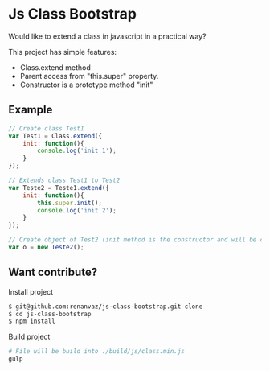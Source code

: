 # Js Class Bootstrap

Would like to extend a class in javascript in a practical way?

This project has simple features:
- Class.extend method
- Parent access from "this.super" property.
- Constructor is a prototype method "init"

## Example
```js
// Create class Test1
var Test1 = Class.extend({
    init: function(){
        console.log('init 1');
    }
});

// Extends class Test1 to Test2
var Teste2 = Teste1.extend({
    init: function(){
        this.super.init();
        console.log('init 2');
    }
});

// Create object of Test2 (init method is the constructor and will be called automatically)
var o = new Teste2();
```

## Want contribute?

Install project

```bash
$ git@github.com:renanvaz/js-class-bootstrap.git clone
$ cd js-class-bootstrap
$ npm install
```

Build project

```bash
# File will be build into ./build/js/class.min.js
gulp
```


